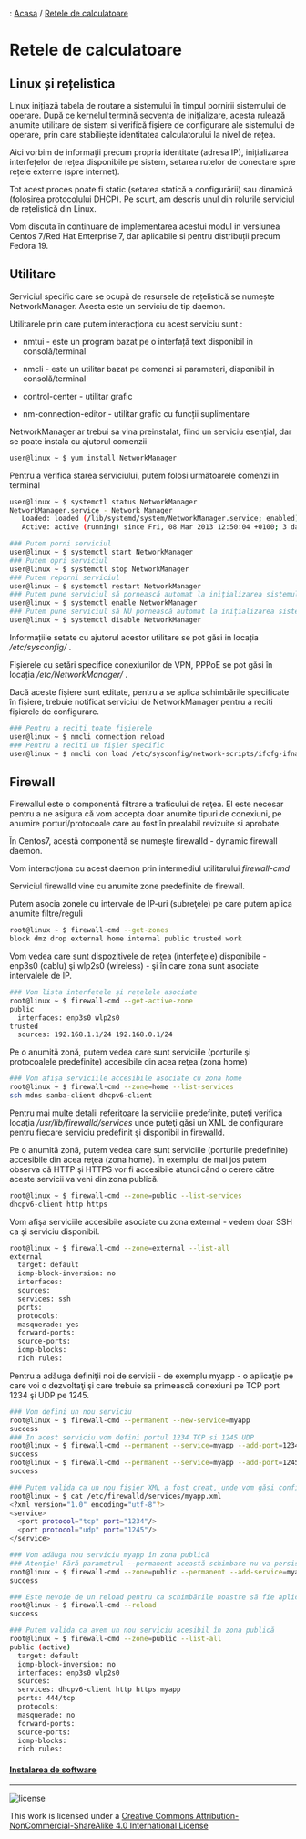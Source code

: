 : [Acasa](../index.html) / [Retele de calculatoare](./retele_calculatoare.html)

# Retele de calculatoare

## Linux și rețelistica

Linux inițiază tabela de routare a sistemului în timpul pornirii sistemului de operare. După ce kernelul termină secvența de inițializare, acesta rulează anumite utilitare de sistem si verifică fișiere de configurare ale sistemului de operare, prin care stabiliește identitatea calculatorului la nivel de rețea.

Aici vorbim de informații precum propria identitate (adresa IP), inițializarea interfețelor de rețea disponibile pe sistem, setarea rutelor de conectare spre rețele externe (spre internet).

Tot acest proces poate fi static (setarea statică a configurării) sau dinamică (folosirea protocolului DHCP). Pe scurt, am descris unul din rolurile serviciul de rețelistică din Linux.

Vom discuta în continuare de implementarea acestui modul in versiunea Centos 7/Red Hat Enterprise 7, dar aplicabile si pentru distribuții precum Fedora 19.


## Utilitare

Serviciul specific care se ocupă de resursele de rețelistică se numește NetworkManager. Acesta este un serviciu de tip daemon. 

Utilitarele prin care putem interacționa cu acest serviciu sunt :

- nmtui - este un program bazat pe o interfață text disponibil in consolă/terminal

- nmcli - este un utilitar bazat pe comenzi si parameteri, disponibil in consolă/terminal

- control-center - utilitar grafic

- nm-connection-editor - utilitar grafic cu funcții suplimentare


NetworkManager ar trebui sa vina preinstalat, fiind un serviciu esențial, dar se poate instala cu ajutorul comenzii
```bash
user@linux ~ $ yum install NetworkManager
```

Pentru a verifica starea serviciului, putem folosi următoarele comenzi în terminal
```bash
user@linux ~ $ systemctl status NetworkManager
NetworkManager.service - Network Manager
   Loaded: loaded (/lib/systemd/system/NetworkManager.service; enabled)
   Active: active (running) since Fri, 08 Mar 2013 12:50:04 +0100; 3 days ago

### Putem porni serviciul
user@linux ~ $ systemctl start NetworkManager
### Putem opri serviciul
user@linux ~ $ systemctl stop NetworkManager
### Putem reporni serviciul
user@linux ~ $ systemctl restart NetworkManager  
### Putem pune serviciul să pornească automat la inițializarea sistemului
user@linux ~ $ systemctl enable NetworkManager
### Putem pune serviciul să NU pornească automat la inițializarea sistemului
user@linux ~ $ systemctl disable NetworkManager 
```

Informațiile setate cu ajutorul acestor utilitare se pot găsi in locația */etc/sysconfig/* .

Fișierele cu setări specifice conexiunilor de VPN, PPPoE se pot găsi în locația */etc/NetworkManager/* .

Dacă aceste fișiere sunt editate, pentru a se aplica schimbările specificate în fișiere, trebuie notificat serviciul de NetworkManager pentru a reciti fișierele de configurare.   

```bash
### Pentru a reciti toate fișierele 
user@linux ~ $ nmcli connection reload
### Pentru a reciti un fișier specific
user@linux ~ $ nmcli con load /etc/sysconfig/network-scripts/ifcfg-ifname
```

## Firewall

Firewallul este o componentă filtrare a traficului de reţea. El este necesar pentru a ne asigura că vom accepta doar anumite tipuri de conexiuni, pe anumire porturi/protocoale care au fost în prealabil revizuite si aprobate.

În Centos7, acestă componentă se numeşte firewalld - dynamic firewall daemon.

Vom interacţiona cu acest daemon prin intermediul utilitarului *firewall-cmd*

Serviciul firewalld vine cu anumite zone predefinite de firewall.

Putem asocia zonele cu intervale de IP-uri (subreţele) pe care putem aplica anumite filtre/reguli
```bash
root@linux ~ $ firewall-cmd --get-zones
block dmz drop external home internal public trusted work
```

Vom vedea care sunt dispozitivele de reţea (interfeţele) disponibile - enp3s0 (cablu) şi wlp2s0 (wireless) - şi în care zona sunt asociate intervalele de IP.
```bash
### Vom lista interfetele şi reţelele asociate
root@linux ~ $ firewall-cmd --get-active-zone
public
  interfaces: enp3s0 wlp2s0
trusted
  sources: 192.168.1.1/24 192.168.0.1/24
```

Pe o anumită zonă, putem vedea care sunt serviciile (porturile şi protocoalele predefinite) accesibile din acea reţea (zona home)
```bash
### Vom afişa serviciile accesibile asociate cu zona home
root@linux ~ $ firewall-cmd --zone=home --list-services
ssh mdns samba-client dhcpv6-client
```
Pentru mai multe detalii referitoare la serviciile predefinite, puteţi verifica locaţia */usr/lib/firewalld/services* unde puteţi găsi un XML de configurare pentru fiecare serviciu predefinit şi disponibil in firewalld.


Pe o anumită zonă, putem vedea care sunt serviciile (porturile predefinite) accesibile din acea reţea (zona home).
În exemplul de mai jos putem observa că HTTP şi HTTPS vor fi accesibile atunci când o cerere către aceste servicii va veni din zona publică. 
```bash
root@linux ~ $ firewall-cmd --zone=public --list-services
dhcpv6-client http https
```

Vom afişa serviciile accesibile asociate cu zona external - vedem doar SSH ca şi serviciu disponibil.
```bash
root@linux ~ $ firewall-cmd --zone=external --list-all
external
  target: default
  icmp-block-inversion: no
  interfaces:
  sources:
  services: ssh
  ports:
  protocols:
  masquerade: yes
  forward-ports:
  source-ports:
  icmp-blocks:
  rich rules:
```

Pentru a adăuga definiţii noi de servicii - de exemplu myapp - o aplicaţie pe care voi o dezvoltaţi şi care trebuie sa primească conexiuni pe TCP port 1234 şi UDP pe 1245.


```bash
### Vom defini un nou serviciu 
root@linux ~ $ firewall-cmd --permanent --new-service=myapp
success
### In acest serviciu vom defini portul 1234 TCP si 1245 UDP
root@linux ~ $ firewall-cmd --permanent --service=myapp --add-port=1234/tcp
success
root@linux ~ $ firewall-cmd --permanent --service=myapp --add-port=1245/udp
success

### Putem valida ca un nou fişier XML a fost creat, unde vom găsi configurările făcute mai sus
root@linux ~ $ cat /etc/firewalld/services/myapp.xml
<?xml version="1.0" encoding="utf-8"?>
<service>
  <port protocol="tcp" port="1234"/>
  <port protocol="udp" port="1245"/>
</service>

### Vom adăuga nou serviciu myapp în zona publică
### Atenţie! Fără parametrul --permanent această schimbare nu va persista după repornirea sistemului de operare
root@linux ~ $ firewall-cmd --zone=public --permanent --add-service=myapp
success

### Este nevoie de un reload pentru ca schimbările noastre să fie aplicate
root@linux ~ $ firewall-cmd --reload
success

### Putem valida ca avem un nou serviciu acesibil în zona publică
root@linux ~ $ firewall-cmd --zone=public --list-all
public (active)
  target: default
  icmp-block-inversion: no
  interfaces: enp3s0 wlp2s0
  sources:
  services: dhcpv6-client http https myapp
  ports: 444/tcp
  protocols:
  masquerade: no
  forward-ports:
  source-ports:
  icmp-blocks:
  rich rules:


```

#### [Instalarea de software](./instalare_software.html)

* * *
![license](https://i.creativecommons.org/l/by-nc-sa/4.0/88x31.png)

This work is licensed under a [Creative Commons Attribution-NonCommercial-ShareAlike 4.0 International License](http://creativecommons.org/licenses/by-nc-sa/4.0/)